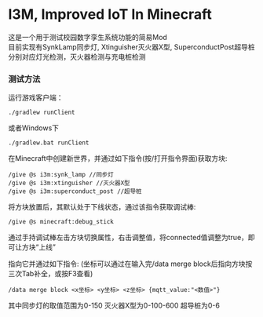 # I3M, Improved IoT In Minecraft
这是一个用于测试校园数字孪生系统功能的简易Mod  
目前实现有SynkLamp同步灯, Xtinguisher灭火器X型, SuperconductPost超导桩
分别对应灯光检测，灭火器检测与充电桩检测

### 测试方法
运行游戏客户端：
```
./gradlew runClient
```
或者Windows下
```
./gradlew.bat runClient
```

在Minecraft中创建新世界，并通过如下指令(按/打开指令界面)获取方块: 
```
/give @s i3m:synk_lamp //同步灯
/give @s i3m:xtinguisher //灭火器X型
/give @s i3m:superconduct_post //超导桩
```

将方块放置后，其默认处于下线状态，通过该指令获取调试棒: 
```
/give @s minecraft:debug_stick
```
通过手持调试棒左击方块切换属性，右击调整值，将connected值调整为true，即可让方块“上线”

指向它并通过如下指令: 
(坐标可以通过在输入完/data merge block后指向方块按三次Tab补全，或按F3查看)
```
/data merge block <x坐标> <y坐标> <z坐标> {mqtt_value:"<数值>"}
```
其中同步灯的取值范围为0-150 
灭火器X型为0-100-600 
超导桩为0-6 
